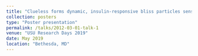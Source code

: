 ```yaml
---
title: "Clueless forms dynamic, insulin-responsive bliss particles sensitive to stress"
collection: posters
type: "Poster presentation"
permalink: /talks/2012-03-01-talk-1
venue: "USU Research Days 2019"
date: May 2019
location: "Bethesda, MD"
---
```

